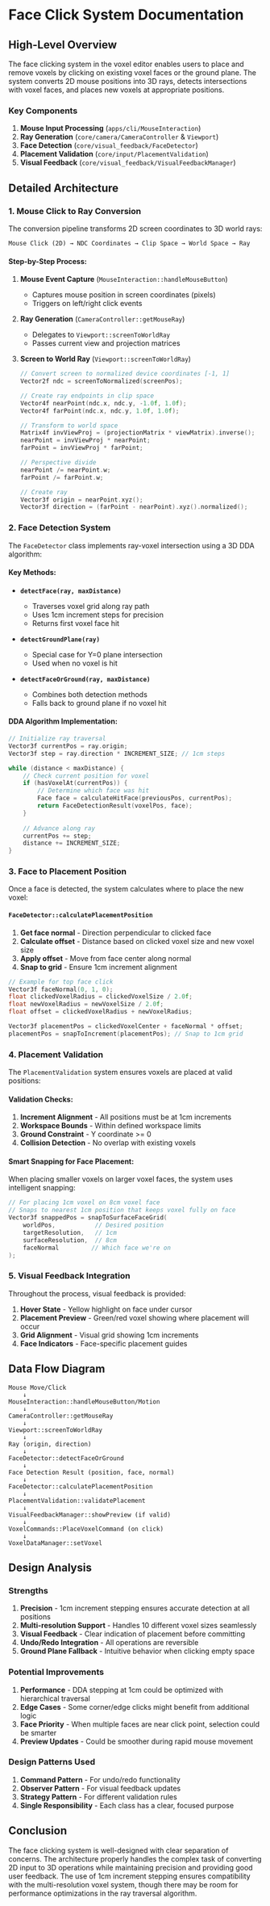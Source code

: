 # Face Click System Documentation

## High-Level Overview

The face clicking system in the voxel editor enables users to place and remove voxels by clicking on existing voxel faces or the ground plane. The system converts 2D mouse positions into 3D rays, detects intersections with voxel faces, and places new voxels at appropriate positions.

### Key Components

1. **Mouse Input Processing** (`apps/cli/MouseInteraction`)
2. **Ray Generation** (`core/camera/CameraController` & `Viewport`)
3. **Face Detection** (`core/visual_feedback/FaceDetector`)
4. **Placement Validation** (`core/input/PlacementValidation`)
5. **Visual Feedback** (`core/visual_feedback/VisualFeedbackManager`)

## Detailed Architecture

### 1. Mouse Click to Ray Conversion

The conversion pipeline transforms 2D screen coordinates to 3D world rays:

```
Mouse Click (2D) → NDC Coordinates → Clip Space → World Space → Ray
```

#### Step-by-Step Process:

1. **Mouse Event Capture** (`MouseInteraction::handleMouseButton`)
   - Captures mouse position in screen coordinates (pixels)
   - Triggers on left/right click events

2. **Ray Generation** (`CameraController::getMouseRay`)
   - Delegates to `Viewport::screenToWorldRay`
   - Passes current view and projection matrices

3. **Screen to World Ray** (`Viewport::screenToWorldRay`)
   ```cpp
   // Convert screen to normalized device coordinates [-1, 1]
   Vector2f ndc = screenToNormalized(screenPos);
   
   // Create ray endpoints in clip space
   Vector4f nearPoint(ndc.x, ndc.y, -1.0f, 1.0f);
   Vector4f farPoint(ndc.x, ndc.y, 1.0f, 1.0f);
   
   // Transform to world space
   Matrix4f invViewProj = (projectionMatrix * viewMatrix).inverse();
   nearPoint = invViewProj * nearPoint;
   farPoint = invViewProj * farPoint;
   
   // Perspective divide
   nearPoint /= nearPoint.w;
   farPoint /= farPoint.w;
   
   // Create ray
   Vector3f origin = nearPoint.xyz();
   Vector3f direction = (farPoint - nearPoint).xyz().normalized();
   ```

### 2. Face Detection System

The `FaceDetector` class implements ray-voxel intersection using a 3D DDA algorithm:

#### Key Methods:

- **`detectFace(ray, maxDistance)`**
  - Traverses voxel grid along ray path
  - Uses 1cm increment steps for precision
  - Returns first voxel face hit

- **`detectGroundPlane(ray)`**
  - Special case for Y=0 plane intersection
  - Used when no voxel is hit

- **`detectFaceOrGround(ray, maxDistance)`**
  - Combines both detection methods
  - Falls back to ground plane if no voxel hit

#### DDA Algorithm Implementation:

```cpp
// Initialize ray traversal
Vector3f currentPos = ray.origin;
Vector3f step = ray.direction * INCREMENT_SIZE; // 1cm steps

while (distance < maxDistance) {
    // Check current position for voxel
    if (hasVoxelAt(currentPos)) {
        // Determine which face was hit
        Face face = calculateHitFace(previousPos, currentPos);
        return FaceDetectionResult(voxelPos, face);
    }
    
    // Advance along ray
    currentPos += step;
    distance += INCREMENT_SIZE;
}
```

### 3. Face to Placement Position

Once a face is detected, the system calculates where to place the new voxel:

#### `FaceDetector::calculatePlacementPosition`

1. **Get face normal** - Direction perpendicular to clicked face
2. **Calculate offset** - Distance based on clicked voxel size and new voxel size
3. **Apply offset** - Move from face center along normal
4. **Snap to grid** - Ensure 1cm increment alignment

```cpp
// Example for top face click
Vector3f faceNormal(0, 1, 0);
float clickedVoxelRadius = clickedVoxelSize / 2.0f;
float newVoxelRadius = newVoxelSize / 2.0f;
float offset = clickedVoxelRadius + newVoxelRadius;

Vector3f placementPos = clickedVoxelCenter + faceNormal * offset;
placementPos = snapToIncrement(placementPos); // Snap to 1cm grid
```

### 4. Placement Validation

The `PlacementValidation` system ensures voxels are placed at valid positions:

#### Validation Checks:

1. **Increment Alignment** - All positions must be at 1cm increments
2. **Workspace Bounds** - Within defined workspace limits
3. **Ground Constraint** - Y coordinate >= 0
4. **Collision Detection** - No overlap with existing voxels

#### Smart Snapping for Face Placement:

When placing smaller voxels on larger voxel faces, the system uses intelligent snapping:

```cpp
// For placing 1cm voxel on 8cm voxel face
// Snaps to nearest 1cm position that keeps voxel fully on face
Vector3f snappedPos = snapToSurfaceFaceGrid(
    worldPos,           // Desired position
    targetResolution,   // 1cm
    surfaceResolution,  // 8cm
    faceNormal         // Which face we're on
);
```

### 5. Visual Feedback Integration

Throughout the process, visual feedback is provided:

1. **Hover State** - Yellow highlight on face under cursor
2. **Placement Preview** - Green/red voxel showing where placement will occur
3. **Grid Alignment** - Visual grid showing 1cm increments
4. **Face Indicators** - Face-specific placement guides

## Data Flow Diagram

```
Mouse Move/Click
    ↓
MouseInteraction::handleMouseButton/Motion
    ↓
CameraController::getMouseRay
    ↓
Viewport::screenToWorldRay
    ↓
Ray (origin, direction)
    ↓
FaceDetector::detectFaceOrGround
    ↓
Face Detection Result (position, face, normal)
    ↓
FaceDetector::calculatePlacementPosition
    ↓
PlacementValidation::validatePlacement
    ↓
VisualFeedbackManager::showPreview (if valid)
    ↓
VoxelCommands::PlaceVoxelCommand (on click)
    ↓
VoxelDataManager::setVoxel
```

## Design Analysis

### Strengths

1. **Precision** - 1cm increment stepping ensures accurate detection at all positions
2. **Multi-resolution Support** - Handles 10 different voxel sizes seamlessly
3. **Visual Feedback** - Clear indication of placement before committing
4. **Undo/Redo Integration** - All operations are reversible
5. **Ground Plane Fallback** - Intuitive behavior when clicking empty space

### Potential Improvements

1. **Performance** - DDA stepping at 1cm could be optimized with hierarchical traversal
2. **Edge Cases** - Some corner/edge clicks might benefit from additional logic
3. **Face Priority** - When multiple faces are near click point, selection could be smarter
4. **Preview Updates** - Could be smoother during rapid mouse movement

### Design Patterns Used

1. **Command Pattern** - For undo/redo functionality
2. **Observer Pattern** - For visual feedback updates
3. **Strategy Pattern** - For different validation rules
4. **Single Responsibility** - Each class has a clear, focused purpose

## Conclusion

The face clicking system is well-designed with clear separation of concerns. The architecture properly handles the complex task of converting 2D input to 3D operations while maintaining precision and providing good user feedback. The use of 1cm increment stepping ensures compatibility with the multi-resolution voxel system, though there may be room for performance optimizations in the ray traversal algorithm.